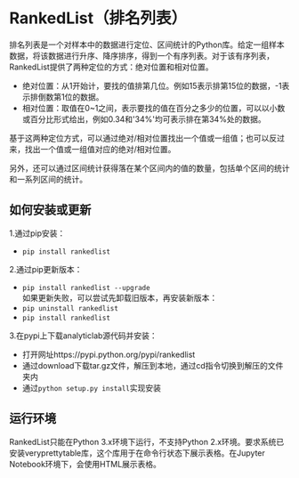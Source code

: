 RankedList（排名列表）
====
排名列表是一个对样本中的数据进行定位、区间统计的Python库。给定一组样本数据，将该数据进行升序、降序排序，得到一个有序列表。对于该有序列表，RankedList提供了两种定位的方式：绝对位置和相对位置。
* 绝对位置：从1开始计，要找的值排第几位。例如15表示排第15位的数据，-1表示排倒数第1位的数据。
* 相对位置：取值在0~1之间，表示要找的值在百分之多少的位置，可以以小数或百分比形式给出，例如0.34和'34%'均可表示排在第34%处的数据。

基于这两种定位方式，可以通过绝对/相对位置找出一个值或一组值；也可以反过来，找出一个值或一组值对应的绝对/相对位置。

另外，还可以通过区间统计获得落在某个区间内的值的数量，包括单个区间的统计和一系列区间的统计。

如何安装或更新
----
1.通过pip安装：
* `pip install rankedlist`

2.通过pip更新版本：
* `pip install rankedlist --upgrade`
<br>如果更新失败，可以尝试先卸载旧版本，再安装新版本：
* `pip uninstall rankedlist`
* `pip install rankedlist`

3.在pypi上下载analyticlab源代码并安装：
* 打开网址https://pypi.python.org/pypi/rankedlist
* 通过download下载tar.gz文件，解压到本地，通过cd指令切换到解压的文件夹内
* 通过`python setup.py install`实现安装

运行环境
----
RankedList只能在Python 3.x环境下运行，不支持Python 2.x环境。要求系统已安装veryprettytable库，这个库用于在命令行状态下展示表格。在Jupyter Notebook环境下，会使用HTML展示表格。

